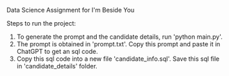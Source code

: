 Data Science Assignment for I'm Beside You

Steps to run the project:
1) To generate the prompt and the candidate details, run 'python main.py'.
2) The prompt is obtained in 'prompt.txt'. Copy this prompt and paste it in ChatGPT to get an sql code.
3) Copy this sql code into a new file 'candidate_info.sql'. Save this sql file in 'candidate_details' folder.

